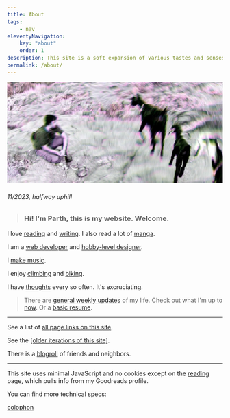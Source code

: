 ```yaml
---
title: About
tags:
    - nav
eleventyNavigation:
    key: "about"
    order: 1
description: This site is a soft expansion of various tastes and senses, inlets and outlets. It's an ongoing experiment, a collection of items, a standalone adventure. A garden of sorts.
permalink: /about/
---
```


<div class="mb-sm max-content-width face slide-up-half-slow">
    <img src="/assets/img/babygoat.webp" class="" alt="Parth in real life" />
    <title>Parth</title>
    <h6>11/2023, halfway uphill</h6>
</div>

<blockquote class="blockquote-lilac"><h3>Hi! I'm Parth, this is my website. Welcome.</h3></blockquote> 

<p></p>

I love [reading](/reading) and [writing](/writing). I also read a lot of [manga](/manga).

I am a [web developer](/code) and [hobby-level designer](/design).

I [make music](/music).

I enjoy [climbing](/climbing) and [biking](/biking).

I have [thoughts](/thoughts) every so often. It's excruciating.

> There are [general weekly updates](/weeknotes) of my life.  Check out what I'm up to [now](/now). Or a [basic resume](/resume).

---

See a list of [all page links on this site](/linklist).

See the [[older iterations of this site]](/sitearchive).

There is a [blogroll](/blogroll) of friends and neighbors.

---

This site uses minimal JavaScript and no cookies except on the [reading](/reading) page, which pulls info from my Goodreads profile.

You can find more technical specs:

<a href="/colophon" class="button button--primary button--small" title="colophon is here">colophon</a>

<p></p>
